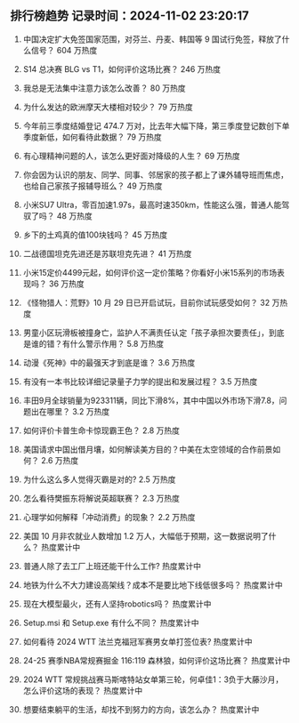 
## 排行榜趋势 记录时间：2024-11-02 23:20:17
  
  1. 中国决定扩大免签国家范围，对芬兰、丹麦、韩国等 9 国试行免签，释放了什么信号？ 604 万热度
    
  2. S14 总决赛 BLG vs T1，如何评价这场比赛？ 246 万热度
    
  3. 我总是无法集中注意力该怎么改善？ 80 万热度
    
  4. 为什么发达的欧洲摩天大楼相对较少？ 79 万热度
    
  5. 今年前三季度结婚登记 474.7 万对，比去年大幅下降，第三季度登记数创下单季度新低，如何看待此数据？ 79 万热度
    
  6. 有心理精神问题的人，该怎么更好面对降级的人生？ 69 万热度
    
  7. 你会因为认识的朋友、同学、同事、邻居家的孩子都上了课外辅导班而焦虑，也给自己家孩子报辅导班么？ 49 万热度
    
  8. 小米SU7 Ultra，零百加速1.97s，最高时速350km，性能这么强，普通人能驾驭了吗？ 48 万热度
    
  9. 乡下的土鸡真的值100块钱吗？ 45 万热度
    
  10. 二战德国坦克先进还是苏联坦克先进？ 41 万热度
    
  11. 小米15定价4499元起，如何评价这一定价策略？你看好小米15系列的市场表现吗？ 36 万热度
    
  12. 《怪物猎人：荒野》10 月 29 日已开启试玩，目前你试玩感受如何？ 32 万热度
    
  13. 男童小区玩滑板被撞身亡，监护人不满责任认定「孩子承担次要责任」，到底是谁的错？有什么警示作用？ 5.8 万热度
    
  14. 动漫《死神》中的最强天才到底是谁？ 3.6 万热度
    
  15. 有没有一本书比较详细记录量子力学的提出和发展过程？ 3.5 万热度
    
  16. 丰田9月全球销量为923311辆，同比下滑8%，其中中国以外市场下滑7.8，问题出在哪里？ 3.2 万热度
    
  17. 如何评价卡普生命卡惊现霸王色？ 2.8 万热度
    
  18. 美国请求中国出借月壤，如何解读美方目的？中美在太空领域的合作前景如何？ 2.6 万热度
    
  19. 为什么这么多人觉得灭霸是对的? 2.5 万热度
    
  20. 怎么看待樊振东将解说英超联赛？ 2.3 万热度
    
  21. 心理学如何解释「冲动消费」的现象？ 2.2 万热度
    
  22. 美国 10 月非农就业人数增加 1.2 万人，大幅低于预期，这一数据说明了什么？ 热度累计中
    
  23. 普通人除了去工厂上班还能干什么工作? 热度累计中
    
  24. 地铁为什么不大力建设高架线？成本不是要比地下线低很多吗？ 热度累计中
    
  25. 现在大模型最火，还有人坚持robotics吗？ 热度累计中
    
  26. Setup.msi 和 Setup.exe 有什么不同？ 热度累计中
    
  27. 如何看待 2024 WTT 法兰克福冠军赛男女单打签位表? 热度累计中
    
  28. 24-25 赛季NBA常规赛掘金 116:119 森林狼，如何评价这场比赛？ 热度累计中
    
  29. 2024 WTT 常规挑战赛马斯喀特站女单第三轮，何卓佳1：3负于大藤沙月，怎么评价这场的表现？ 热度累计中
    
  30. 想要结束躺平的生活，却找不到努力的方向，该怎么办？ 热度累计中
    